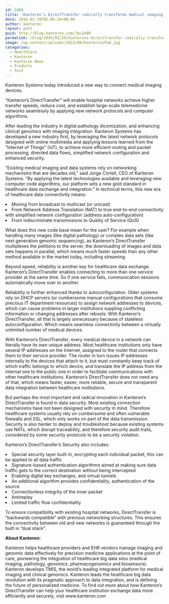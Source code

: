 ```yaml
---
id: 2408
title: 'Kanteron’s DirectTransfer radically transforms medical imaging device connectivity: no more need for firewalls, SSL or NAT'
date: 2016-02-29T05:06:26+00:00
author: kanteron
layout: post
guid: http://blog.kanteron.com/?p=2408
permalink: /blog/2016/02/29/kanterons-directtransfer-radically-transforms-medical-imaging-device-connectivity-no-more-need-for-firewalls-ssl-or-nat/
image: /wp-content/uploads/2015/06/KanteroniPad.jpg
categories:
  - HealthCare
  - Kanteron
  - Kanteron News
  - Products
  - Tech
---
```

<p class="p1">
  Kanteron Systems today introduced a new way to connect medical imaging devices.
</p>

<p class="p1">
  “Kanteron’s DirectTransfer” will enable hospital networks achieve higher transfer speeds, reduce cost, and establish large-scale telemedicine networks seamlessly by applying new network protocols and computer algorithms.
</p>

<p class="p1">
  After leading the industry in digital pathology dicomization, and enhancing clinical genomics with imaging integration. Kanteron Systems has developed a new industry first, by leveraging the latest network protocols designed with online multimedia and applying lessons learned from the “Internet of Things” (IoT), to achieve more efficient routing and packet processing, directed data flows, simplified network configuration and enhanced security.
</p>

<p class="p1">
  “Existing medical imaging and data systems rely on networking mechanisms that are decades old,” said Jorge Cortell, CEO of Kanteron Systems. “By applying the latest technologies available and leveraging new computer code algorithms, our platform sets a new gold standard in healthcare data exchange and integration.” In technical terms, this new era of healthcare data connectivity means:
</p>

<li class="p1">
  Moving from broadcast to multicast (or unicast)
</li>
<li class="p1">
  From Network Address Translation (NAT) to true end-to-end connectivity with simplified network configuration (address auto-configuration)
</li>
<li class="p1">
  From indiscriminate transmissions to Quality of Service (QoS)
</li>

<p class="p1">
  What does this new code base mean for the user? For example when handling many images (like digital pathology) or complex data sets (like next generation genomic sequencing), as Kanteron’s DirectTransfer multiplexes the petitions to the server, the downloading of images and data sets happens in parallel, which means much faster speeds than any other method available in the market today, including streaming.
</p>

<p class="p1">
  Beyond speed, reliability is another key for healthcare data exchange. Kanteron’s DirectTransfer enables connecting to more than one service provider at the same time. So if one service fails, communication sessions automatically move over to another.
</p>

<p class="p1">
  Reliability is further enhanced thanks to autoconfiguration. Older systems rely on DHCP servers (or cumbersome manual configurations that consume precious IT department resources) to assign network addresses to devices, which can cause problems in larger institutions suppling conflicting information or changing addresses after reboots. With Kanteron’s DirectTransfer, all that is largely unnecessary because of stateless autoconfiguration. Which means seamless connectivity between a virtually unlimited number of medical devices.
</p>

<p class="p1">
  With Kanteron’s DirectTransfer, every medical device in a network can literally have its own unique address. Most healthcare institutions only have several IP addresses on the Internet, assigned to the router that connects them to their service provider. The router in turn issues IP addresses internally to the devices that attach to it, but must constantly keep track of which traffic belongs to which device, and translate the IP address from the internal one to the public one in order to facilitate communications with other healthcare institutions. Kanteron’s DirectTransfer does not need any of that, which means faster, easier, more reliable, secure and transparent data integration between healthcare institutions.
</p>

<p class="p1">
  But perhaps the most important and radical innovation in Kanteron’s DirectTransfer is found in data security. Most existing connection mechanisms have not been designed with security in mind. Therefore healthcare systems usually rely on cumbersome and often vulnerable firewalls and SSL, which only works on part of the data transmission. Security is also harder to deploy and troubleshoot because existing systems use NATs, which disrupt traceability, and therefore security audit trails, considered by some security protocols to be a security violation.
</p>

<p class="p1">
  Kanteron’s DirectTransfer’s Security also includes:
</p>

<li class="p1">
  Special security layer built-in, encrypting each individual packet, this can be applied to all data traffic
</li>
<li class="p1">
  Signature-based authentication algorithms aimed at making sure data traffic gets to the correct destination without being intercepted
</li>
<li class="p1">
  Enabling digital key exchanges, and virtual tunnels
</li>
<li class="p1">
  An additional algorithm provides confidentiality, authentication of the source
</li>
<li class="p1">
  Connectionless integrity of the inner packet
</li>
<li class="p1">
  Antireplay
</li>
<li class="p1">
  Limited traffic flow confidentiality
</li>

<p class="p1">
  To ensure compatibility with existing hospital networks, DirectTransfer is “backwards compatible” with previous networking structures. This ensures the connectivity between old and new networks is guaranteed through the built in “dual stack”.
</p>

<p class="p1">
  <b>About Kanteron:</b>
</p>

<p class="p1">
  Kanteron helps healthcare providers and EHR vendors manage imaging and genomic data effectively for precision medicine applications at the point of care, pioneering the integration of healthcare big data silos (medical imaging, pathology, genomics, pharmacogenomics and biosensors). Kanteron develops TMIS, the world’s leading integrated platform for medical imaging and clinical genomics. Kanteron leads the healthcare big data revolution with its pragmatic approach to data integration, and is defining the future of personalized medicine. To find out more about how Kanteron’s DirectTransfer can help your healthcare institution exchange data more efficiently and securely, visit www.kanteron.com
</p>